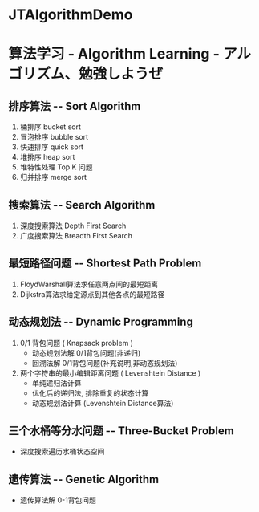 # JTAlgorithmDemo
# 算法学习 - Algorithm Learning - アルゴリズム、勉強しようぜ

## 排序算法 -- Sort Algorithm

1. 桶排序 bucket sort
2. 冒泡排序 bubble sort
3. 快速排序 quick sort
4. 堆排序  heap sort
5. 堆特性处理 Top K 问题   
6. 归并排序  merge sort

## 搜索算法 -- Search Algorithm

1. 深度搜索算法 Depth First Search
2. 广度搜索算法 Breadth First Search

## 最短路径问题 -- Shortest Path Problem

1. FloydWarshall算法求任意两点间的最短距离
2. Dijkstra算法求给定源点到其他各点的最短路径

## 动态规划法 -- Dynamic Programming

1. 0/1 背包问题 ( Knapsack problem ) 
    * 动态规划法解 0/1背包问题(非递归)
    * 回溯法解 0/1背包问题(补充说明,非动态规划法)
2. 两个字符串的最小编辑距离问题 ( Levenshtein Distance )
    * 单纯递归法计算
    * 优化后的递归法, 排除重复的状态计算
    * 动态规划法计算 (Levenshtein Distance算法)

## 三个水桶等分水问题 -- Three-Bucket Problem
* 深度搜索遍历水桶状态空间

## 遗传算法 -- Genetic Algorithm
* 遗传算法解 0-1背包问题

